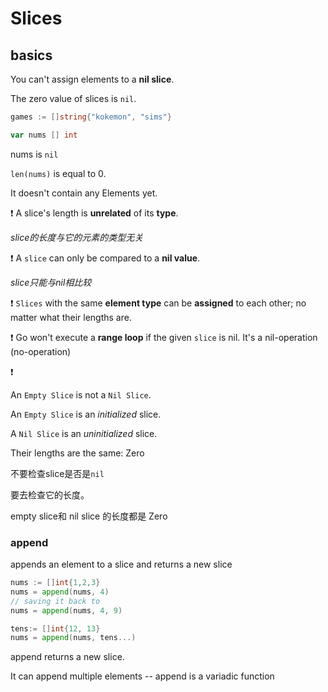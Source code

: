 # Slices

## basics



You can't assign elements to a **nil slice**.



The zero value of slices is `nil`.



```go
games := []string{"kokemon", "sims"}

```

```go
var nums [] int
```

nums is `nil`

`len(nums)` is equal to 0.

It doesn't contain any Elements yet.



:exclamation: A slice's length is **unrelated** of its **type**.

*slice的长度与它的元素的类型无关*

:exclamation: A `slice` can only be compared to a **nil value**.

*slice只能与nil相比较*

:exclamation: `Slices` with the same **element type** can be **assigned** to each other; no matter what their lengths are.



:exclamation: Go won't execute a **range loop** if the given `slice` is nil. It's a nil-operation (no-operation)

:exclamation: 

An `Empty Slice` is not a `Nil Slice`.

An `Empty Slice` is an *initialized* slice.

A `Nil Slice` is an *uninitialized* slice.

Their lengths are the same: Zero



不要检查slice是否是`nil`

要去检查它的长度。

empty slice和 nil slice 的长度都是 Zero



### append

appends an element to a slice and returns a new slice



```go
nums := []int{1,2,3}
nums = append(nums, 4)
// saving it back to
nums = append(nums, 4, 9)

tens:= []int{12, 13}
nums = append(nums, tens...)
```

append returns a new slice.



It can append multiple elements -- append is a variadic function
